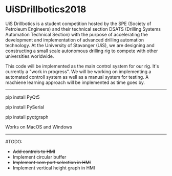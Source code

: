 # UiSDrillbotics2018

UiS Drillbotics is a student competition hosted by the SPE (Society of Petroleum Engineers) and their technical section DSATS (Drilling Systems Automation Technical Section) with the purpose of accelerating the development and implementation of advanced drilling automation technology. At the University of Stavanger (UiS), we are designing and constructing a small scale autonomous drilling rig to compete with other universities worldwide.

This code will be implemented as the main control system for our rig. It's currently a "work in progress". We will be working on implementing a automated controll system as well as a manual system for testing. A machiene learning approach will be implemented as time goes by.

----
pip install PyQt5

pip install PySerial

pip install pyqtgraph

Works on MacOS and Windows


----

#TODO:

- <strike>Add controls to HMI</strike>
- Implement circular buffer
- <strike>Implement com port selection in HMI</strike>
- Implement vertical height graph in HMI

